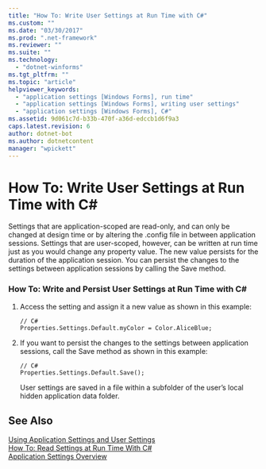 ```yaml
---
title: "How To: Write User Settings at Run Time with C#"
ms.custom: ""
ms.date: "03/30/2017"
ms.prod: ".net-framework"
ms.reviewer: ""
ms.suite: ""
ms.technology: 
  - "dotnet-winforms"
ms.tgt_pltfrm: ""
ms.topic: "article"
helpviewer_keywords: 
  - "application settings [Windows Forms], run time"
  - "application settings [Windows Forms], writing user settings"
  - "application settings [Windows Forms], C#"
ms.assetid: 9d061c7d-b33b-470f-a36d-edccb1d6f9a3
caps.latest.revision: 6
author: dotnet-bot
ms.author: dotnetcontent
manager: "wpickett"
---
```

# How To: Write User Settings at Run Time with C# #
Settings that are application-scoped are read-only, and can only be changed at design time or by altering the .config file in between application sessions. Settings that are user-scoped, however, can be written at run time just as you would change any property value. The new value persists for the duration of the application session. You can persist the changes to the settings between application sessions by calling the Save method.  
  
### How To: Write and Persist User Settings at Run Time with C#  
  
1.  Access the setting and assign it a new value as shown in this example:  
  
    ```  
    // C#  
    Properties.Settings.Default.myColor = Color.AliceBlue;  
    ```  
  
2.  If you want to persist the changes to the settings between application sessions, call the Save method as shown in this example:  
  
    ```  
    // C#  
    Properties.Settings.Default.Save();  
    ```  
  
     User settings are saved in a file within a subfolder of the user’s local hidden application data folder.  
  
## See Also  
 [Using Application Settings and User Settings](../../../../docs/framework/winforms/advanced/using-application-settings-and-user-settings.md)   
 [How To: Read Settings at Run Time With C#](../../../../docs/framework/winforms/advanced/how-to-read-settings-at-run-time-with-csharp.md)   
 [Application Settings Overview](../../../../docs/framework/winforms/advanced/application-settings-overview.md)

